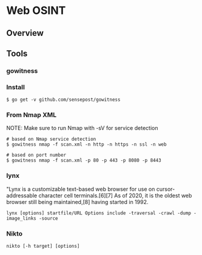 <!---------------------------------------------------------------------------------
Copyright: (c) BLS OPS LLC.
This program is free software: you can redistribute it and/or modify
it under the terms of the GNU General Public License as published by
the Free Software Foundation, version 3.
This program is distributed in the hope that it will be useful,
but WITHOUT ANY WARRANTY; without even the implied warranty of
MERCHANTABILITY or FITNESS FOR A PARTICULAR PURPOSE. See the
GNU General Public License for more details.
You should have received a copy of the GNU General Public License
along with this program. If not, see <https://www.gnu.org/licenses/>.
--------------------------------------------------------------------------------->
# Web OSINT

## Overview

## Tools
### gowitness

### Install
```
$ go get -v github.com/sensepost/gowitness
```

### From Nmap XML
NOTE: Make sure to run Nmap with -sV for service detection
```
# based on Nmap service detection
$ gowitness nmap -f scan.xml -n http -n https -n ssl -n web

# based on port number
$ gowitness nmap -f scan.xml -p 80 -p 443 -p 8080 -p 8443
```

### lynx

"Lynx is a customizable text-based web browser for use on cursor-addressable character cell terminals.[6][7] As of 2020, it is the oldest web browser still being maintained,[8] having started in 1992. 

```
lynx [options] startfile/URL Options include -traversal -crawl -dump -image_links -source
```

### Nikto

```
nikto [-h target] [options]
```
